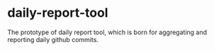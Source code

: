 # daily-report-tool
The prototype of daily report tool, which is born for aggregating and reporting daily github commits.
